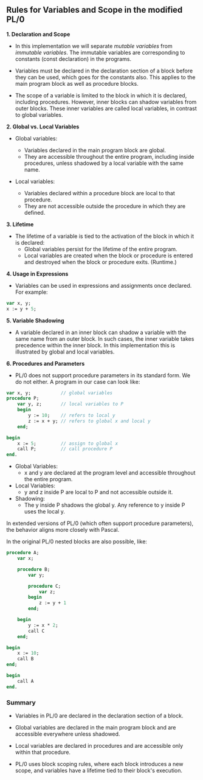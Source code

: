 
## Rules for Variables and Scope in the modified PL/0


__1. Declaration and Scope__

- In this implementation we will separate *mutable variables* from *immutable variables*.
  The immutable variables are corresponding to constants (const declaration) in the programs.

- Variables must be declared in the declaration section of a block before they can be used,
  which goes for the constants also. This applies to the main program block as well as procedure
  blocks.

- The scope of a variable is limited to the block in which it is declared, including procedures.
  However, inner blocks can shadow variables from outer blocks. These inner variables
  are called local variables, in contrast to global variables.


__2. Global vs. Local Variables__

- Global variables:
    - Variables declared in the main program block are global.
    - They are accessible throughout the entire program, including inside procedures,
      unless shadowed by a local variable with the same name.

- Local variables:
    - Variables declared within a procedure block are local to that procedure.
    - They are not accessible outside the procedure in which they are defined.


__3. Lifetime__

- The lifetime of a variable is tied to the activation of the block in which it is declared:
    - Global variables persist for the lifetime of the entire program.
    - Local variables are created when the block or procedure is entered and destroyed when
      the block or procedure exits. (Runtime.)

__4. Usage in Expressions__

- Variables can be used in expressions and assignments once declared. For example:

```pascal
var x, y;
x := y + 5;
```

__5. Variable Shadowing__

- A variable declared in an inner block can shadow a variable with the same name from an outer
  block. In such cases, the inner variable takes precedence within the inner block.
  In this implementation this is illustrated by global and local variables.


__6. Procedures and Parameters__

- PL/0 does not support procedure parameters in its standard form. We do not either.
  A program in our case can look like:

```pascal
var x, y;           // global variables
procedure P;
    var y, z;       // local variables to P
    begin
        y := 10;    // refers to local y
        z := x + y; // refers to global x and local y
    end;

begin
    x := 5;         // assign to global x
    call P;         // call procedure P
end.
```

- Global Variables:
    - x and y are declared at the program level and accessible throughout the entire program.
- Local Variables:
    - y and z inside P are local to P and not accessible outside it.
- Shadowing:
    - The y inside P shadows the global y. Any reference to y inside P uses the local y.

In extended versions of PL/0 (which often support procedure parameters),
the behavior aligns more closely with Pascal.

In the original PL/0 nested blocks are also possible, like:

```pascal
procedure A;
    var x;

    procedure B;
        var y;

        procedure C;
            var z;
        begin
            z := y + 1
        end;

    begin
        y := x * 2;
        call C
    end;

begin
    x := 10;
    call B
end;

begin
    call A
end.
```

### Summary

- Variables in PL/0 are declared in the declaration section of a block.

- Global variables are declared in the main program block and are accessible
  everywhere unless shadowed.

- Local variables are declared in procedures and are accessible only within
  that procedure.

- PL/0 uses block scoping rules, where each block introduces a new scope,
  and variables have a lifetime tied to their block's execution.
